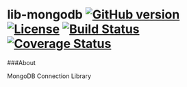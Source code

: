 # lib-mongodb [![GitHub version](https://badge.fury.io/gh/devialab%2Flib-mongodb.png)](https://github.com/devialab/lib-mongodb/releases) [![License](http://img.shields.io/badge/license-Apache2-blue.svg?style=flat)](http://www.apache.org/licenses/LICENSE-2.0.txt) [![Build Status](https://travis-ci.org/devialab/lib-mongodb.svg?branch=master)](https://travis-ci.org/devialab/lib-mongodb) [![Coverage Status](https://coveralls.io/repos/devialab/lib-mongodb/badge.svg?branch=master)](https://coveralls.io/r/devialab/lib-mongodb?branch=master)

###About

MongoDB Connection Library
